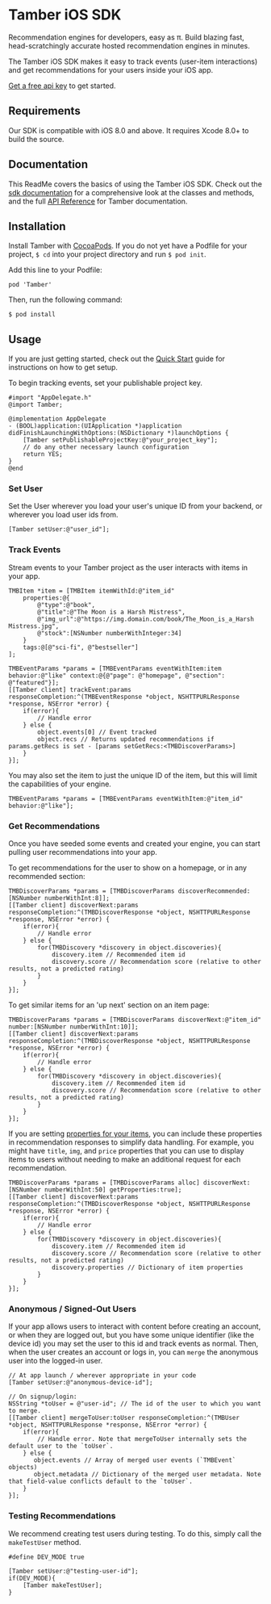# Tamber iOS SDK

Recommendation engines for developers, easy as π. Build blazing fast, head-scratchingly accurate hosted recommendation engines in minutes.

The Tamber iOS SDK makes it easy to track events (user-item interactions) and get recommendations for your users inside your iOS app. 

[Get a free api key][homepage] to get started.

## Requirements

Our SDK is compatible with iOS 8.0 and above. It requires Xcode 8.0+ to build the source.

## Documentation

This ReadMe covers the basics of using the Tamber iOS SDK. Check out the [sdk documentation][ios-docs] for a comprehensive look at the classes and methods, and the full [API Reference][reference] for Tamber documentation.

## Installation

Install Tamber with [CocoaPods][install-cocoa-pods]. If you do not yet have a Podfile for your project, `$ cd` into your project directory and run `$ pod init`.

Add this line to your Podfile:

```
pod 'Tamber'
```

Then, run the following command:

```
$ pod install
```

## Usage

If you are just getting started, check out the [Quick Start][quickstart] guide for instructions on how to get setup.

To begin tracking events, set your publishable project key.

```objc
#import "AppDelegate.h"
@import Tamber;

@implementation AppDelegate
- (BOOL)application:(UIApplication *)application didFinishLaunchingWithOptions:(NSDictionary *)launchOptions {
    [Tamber setPublishableProjectKey:@"your_project_key"];
    // do any other necessary launch configuration
    return YES;
}
@end
```

### Set User

Set the User wherever you load your user's unique ID from your backend, or wherever you load user ids from.

```objc
[Tamber setUser:@"user_id"];
```

### Track Events

Stream events to your Tamber project as the user interacts with items in your app.

```objc
TMBItem *item = [TMBItem itemWithId:@"item_id"
    properties:@{
        @"type":@"book",
        @"title":@"The Moon is a Harsh Mistress",
        @"img_url":@"https://img.domain.com/book/The_Moon_is_a_Harsh Mistress.jpg", 
        @"stock":[NSNumber numberWithInteger:34]
    }
    tags:@[@"sci-fi", @"bestseller"]
];

TMBEventParams *params = [TMBEventParams eventWithItem:item behavior:@"like" context:@{@"page": @"homepage", @"section": @"featured"}];
[[Tamber client] trackEvent:params responseCompletion:^(TMBEventResponse *object, NSHTTPURLResponse *response, NSError *error) {
    if(error){
        // Handle error
    } else {
        object.events[0] // Event tracked
        object.recs // Returns updated recommendations if params.getRecs is set - [params setGetRecs:<TMBDiscoverParams>]
    }
}];
```

You may also set the item to just the unique ID of the item, but this will limit the capabilities of your engine.

```objc
TMBEventParams *params = [TMBEventParams eventWithItem:@"item_id" behavior:@"like"];
```

### Get Recommendations

Once you have seeded some events and created your engine, you can start pulling user recommendations into your app.

To get recommendations for the user to show on a homepage, or in any recommended section:

```objc
TMBDiscoverParams *params = [TMBDiscoverParams discoverRecommended:[NSNumber numberWithInt:8]];
[[Tamber client] discoverNext:params responseCompletion:^(TMBDiscoverResponse *object, NSHTTPURLResponse *response, NSError *error) {
    if(error){
        // Handle error
    } else {
        for(TMBDiscovery *discovery in object.discoveries){
            discovery.item // Recommended item id
            discovery.score // Recommendation score (relative to other results, not a predicted rating)
        }
    }
}];
```

To get similar items for an 'up next' section on an item page:

```objc
TMBDiscoverParams *params = [TMBDiscoverParams discoverNext:@"item_id" number:[NSNumber numberWithInt:10]];
[[Tamber client] discoverNext:params responseCompletion:^(TMBDiscoverResponse *object, NSHTTPURLResponse *response, NSError *error) {
    if(error){
        // Handle error
    } else {
        for(TMBDiscovery *discovery in object.discoveries){
            discovery.item // Recommended item id
            discovery.score // Recommendation score (relative to other results, not a predicted rating)
        }
    }
}];
```

If you are setting [properties for your items][properties], you can include these properties in recommendation responses to simplify data handling. For example, you might have `title`, `img`, and `price` properties that you can use to display items to users without needing to make an additional request for each recommendation.

```objc
TMBDiscoverParams *params = [TMBDiscoverParams alloc] discoverNext:[NSNumber numberWithInt:50] getProperties:true];
[[Tamber client] discoverNext:params responseCompletion:^(TMBDiscoverResponse *object, NSHTTPURLResponse *response, NSError *error) {
    if(error){
        // Handle error
    } else {
        for(TMBDiscovery *discovery in object.discoveries){
            discovery.item // Recommended item id
            discovery.score // Recommendation score (relative to other results, not a predicted rating)
            discovery.properties // Dictionary of item properties
        }
    }
}];
```


### Anonymous / Signed-Out Users

If your app allows users to interact with content before creating an account, or when they are logged out, but you have some unique identifier (like the device id) you may set the user to this id and track events as normal. Then, when the user creates an account or logs in, you can `merge` the anonymous user into the logged-in user.

```objc
// At app launch / wherever appropriate in your code 
[Tamber setUser:@"anonymous-device-id"];

// On signup/login:
NSString *toUser = @"user-id"; // The id of the user to which you want to merge.
[[Tamber client] mergeToUser:toUser responseCompletion:^(TMBUser *object, NSHTTPURLResponse *response, NSError *error) {
    if(error){
        // Handle error. Note that mergeToUser internally sets the default user to the `toUser`.
    } else {
       object.events // Array of merged user events (`TMBEvent` objects)
       object.metadata // Dictionary of the merged user metadata. Note that field-value conflicts default to the `toUser`.
    }
}];
```

### Testing Recommendations

We recommend creating test users during testing. To do this, simply call the `makeTestUser` method.

```objc
#define DEV_MODE true

[Tamber setUser:@"testing-user-id"];
if(DEV_MODE){
    [Tamber makeTestUser];
}
```

[install-cocoa-pods]: https://guides.cocoapods.org/using/getting-started.html
[ios-docs]: http://tamber.github.io/tamber-ios/docs/index.html
[quickstart]: https://tamber.com/docs/start/
[dataset]: https://tamber.com/docs/start/#upload-history
[properties]: https://tamber.com/docs/guides/filtering.html
[homepage]: https://tamber.com/
[reference]: https://tamber.com/docs/api
[dashboard]: https://dashboard.tamber.com/